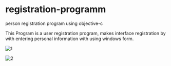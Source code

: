 # registration-programm
person registration program using objective-c

This Program is a user registration program, makes interface registration by with  entering personal information with using windows form.




![1](https://user-images.githubusercontent.com/82896678/178150934-f8e6498e-2893-45cc-9917-a4f44da8abda.png)




![2](https://user-images.githubusercontent.com/82896678/178150942-88ceb9b0-bc15-4e36-a902-0361f8ae741b.png)
